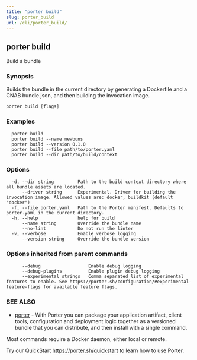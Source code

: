 ```yaml
---
title: "porter build"
slug: porter_build
url: /cli/porter_build/
---
```

## porter build

Build a bundle

### Synopsis

Builds the bundle in the current directory by generating a Dockerfile and a CNAB bundle.json, and then building the invocation image.

```
porter build [flags]
```

### Examples

```
  porter build
  porter build --name newbuns
  porter build --version 0.1.0
  porter build --file path/to/porter.yaml
  porter build --dir path/to/build/context

```

### Options

```
  -d, --dir string         Path to the build context directory where all bundle assets are located.
      --driver string      Experimental. Driver for building the invocation image. Allowed values are: docker, buildkit (default "docker")
  -f, --file porter.yaml   Path to the Porter manifest. Defaults to porter.yaml in the current directory.
  -h, --help               help for build
      --name string        Override the bundle name
      --no-lint            Do not run the linter
  -v, --verbose            Enable verbose logging
      --version string     Override the bundle version
```

### Options inherited from parent commands

```
      --debug                  Enable debug logging
      --debug-plugins          Enable plugin debug logging
      --experimental strings   Comma separated list of experimental features to enable. See https://porter.sh/configuration/#experimental-feature-flags for available feature flags.
```

### SEE ALSO

* [porter](/cli/porter/)	 - With Porter you can package your application artifact, client tools, configuration and deployment logic together as a versioned bundle that you can distribute, and then install with a single command.

Most commands require a Docker daemon, either local or remote.

Try our QuickStart https://porter.sh/quickstart to learn how to use Porter.


